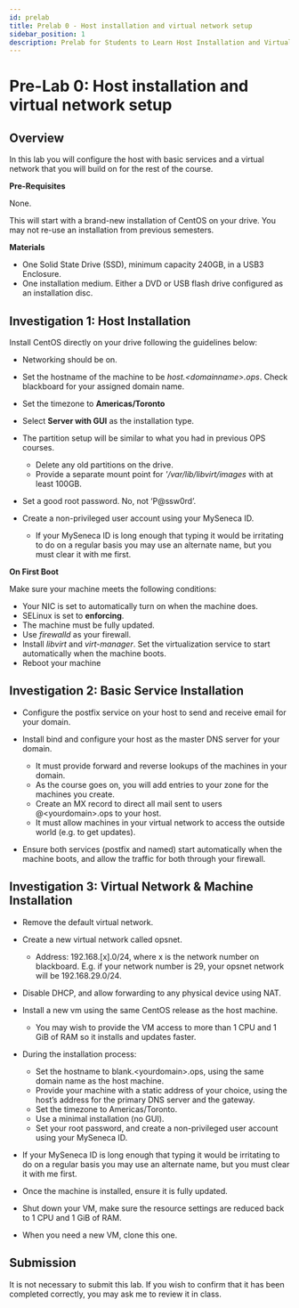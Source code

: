 ```yaml
---
id: prelab
title: Prelab 0 - Host installation and virtual network setup
sidebar_position: 1
description: Prelab for Students to Learn Host Installation and Virtual Network Setup
---
```


# Pre-Lab 0: Host installation and virtual network setup

## Overview

In this lab you will configure the host with basic services and a virtual network that you will build on for the rest of the course.

**Pre-Requisites**

None.

This will start with a brand-new installation of CentOS on your drive. You may not re-use an installation from previous semesters.

**Materials**

  - One Solid State Drive (SSD), minimum capacity 240GB, in a USB3 Enclosure.
  - One installation medium. Either a DVD or USB flash drive configured as an installation disc.


## Investigation 1: Host Installation

Install CentOS directly on your drive following the guidelines below:

  - Networking should be on.
  - Set the hostname of the machine to be _host.<domainname\>.ops_. Check blackboard for your assigned domain name.
  - Set the timezone to **Americas/Toronto**
  - Select **Server with GUI** as the installation type.
  - The partition setup will be similar to what you had in previous OPS courses.

       - Delete any old partitions on the drive.
       - Provide a separate mount point for _'/var/lib/libvirt/images_ with at least 100GB.

  - Set a good root password. No, not ‘P@ssw0rd’.
  - Create a non-privileged user account using your MySeneca ID.

       - If your MySeneca ID is long enough that typing it would be irritating to do on a regular basis you may use an alternate name, but you must clear it with me first.


**On First Boot**

Make sure your machine meets the following conditions:

  - Your NIC is set to automatically turn on when the machine does.
  - SELinux is set to **enforcing**.
  - The machine must be fully updated.
  - Use _firewalld_ as your firewall.
  - Install _libvirt_ and _virt-manager_. Set the virtualization service to start automatically when the machine boots.
  - Reboot your machine


## Investigation 2: Basic Service Installation

  - Configure the postfix service on your host to send and receive email for your domain.
  - Install bind and configure your host as the master DNS server for your domain.

       - It must provide forward and reverse lookups of the machines in your domain.
       - As the course goes on, you will add entries to your zone for the machines you create.
       - Create an MX record to direct all mail sent to users @<yourdomain\>.ops to your host.
       - It must allow machines in your virtual network to access the outside world (e.g. to get updates).

  - Ensure both services (postfix and named) start automatically when the machine boots, and allow the traffic for both through your firewall.


## Investigation 3: Virtual Network & Machine Installation

  - Remove the default virtual network.
  - Create a new virtual network called opsnet.

       - Address: 192.168.\[x\].0/24, where x is the network number on blackboard. E.g. if your network number is 29, your opsnet network will be 192.168.29.0/24.

  - Disable DHCP, and allow forwarding to any physical device using NAT.
  - Install a new vm using the same CentOS release as the host machine.

       - You may wish to provide the VM access to more than 1 CPU and 1 GiB of RAM so it installs and updates faster.

  - During the installation process:

       - Set the hostname to blank.<yourdomain\>.ops, using the same domain name as the host machine.
       - Provide your machine with a static address of your choice, using the host’s address for the primary DNS server and the gateway.
       - Set the timezone to Americas/Toronto.
       - Use a minimal installation (no GUI).
       - Set your root password, and create a non-privileged user account using your MySeneca ID.

  - If your MySeneca ID is long enough that typing it would be irritating to do on a regular basis you may use an alternate name, but you must clear it with me first.
  - Once the machine is installed, ensure it is fully updated.
  - Shut down your VM, make sure the resource settings are reduced back to 1 CPU and 1 GiB of RAM.
  - When you need a new VM, clone this one.


## Submission

It is not necessary to submit this lab. If you wish to confirm that it has been completed correctly, you may ask me to review it in class.
